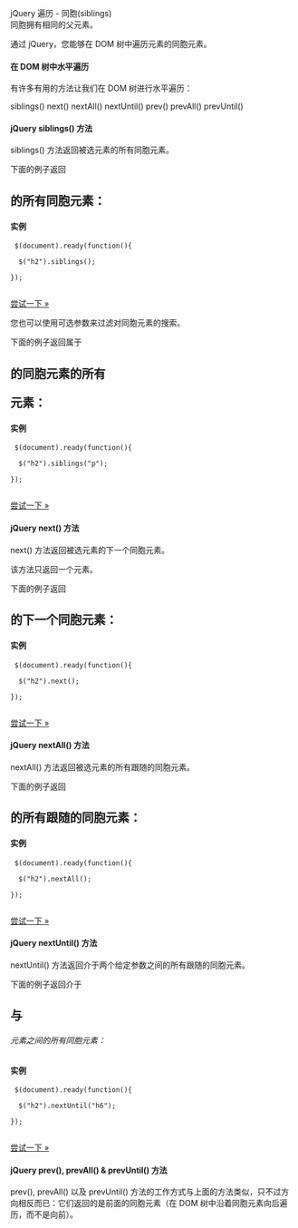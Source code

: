  jQuery 遍历 - 同胞(siblings)  
同胞拥有相同的父元素。 

 通过 jQuery，您能够在 DOM 树中遍历元素的同胞元素。

 

#### 在 DOM 树中水平遍历

 有许多有用的方法让我们在 DOM 树进行水平遍历：

 
siblings()
 next()
 nextAll()
 nextUntil()
 prev()
 prevAll()
 prevUntil()
 


#### jQuery siblings() 方法

 siblings() 方法返回被选元素的所有同胞元素。

 下面的例子返回 <h2> 的所有同胞元素：

  
#### 实例

 
```
 $(document).ready(function(){

  $("h2").siblings();

}); 


```
 

[尝试一下 »](http://www.w3cschool.cc/try/try.php?filename=tryjquery_siblings) 

 您也可以使用可选参数来过滤对同胞元素的搜索。

 下面的例子返回属于 <h2> 的同胞元素的所有 <p> 元素：

  
#### 实例

 
```
 $(document).ready(function(){

  $("h2").siblings("p");

}); 


```
 

[尝试一下 »](http://www.w3cschool.cc/try/try.php?filename=tryjquery_siblings2) 

 



#### jQuery next() 方法

 next() 方法返回被选元素的下一个同胞元素。

 该方法只返回一个元素。

 下面的例子返回 <h2> 的下一个同胞元素：

  
#### 实例

 
```
 $(document).ready(function(){

  $("h2").next();

}); 


```
 

[尝试一下 »](http://www.w3cschool.cc/try/try.php?filename=tryjquery_next) 

 



#### jQuery nextAll() 方法

 nextAll() 方法返回被选元素的所有跟随的同胞元素。

 下面的例子返回 <h2> 的所有跟随的同胞元素：

  
#### 实例

 
```
 $(document).ready(function(){

  $("h2").nextAll();

}); 


```
 

[尝试一下 »](http://www.w3cschool.cc/try/try.php?filename=tryjquery_nextall) 

 



#### jQuery nextUntil() 方法

 nextUntil() 方法返回介于两个给定参数之间的所有跟随的同胞元素。

 下面的例子返回介于 <h2> 与 <h6> 元素之间的所有同胞元素：

  
#### 实例

 
```
 $(document).ready(function(){

  $("h2").nextUntil("h6");

}); 


```
 

[尝试一下 »](http://www.w3cschool.cc/try/try.php?filename=tryjquery_nextuntil) 

 



#### jQuery prev(), prevAll() &amp; prevUntil() 方法

 prev(), prevAll() 以及 prevUntil() 方法的工作方式与上面的方法类似，只不过方向相反而已：它们返回的是前面的同胞元素（在 DOM 树中沿着同胞元素向后遍历，而不是向前）。

 

